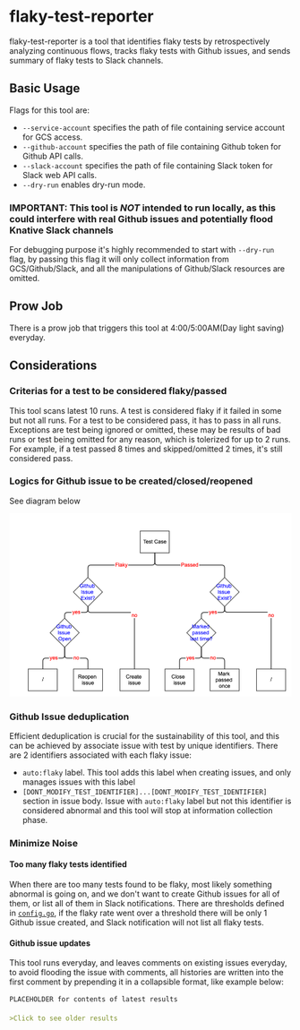 # flaky-test-reporter

flaky-test-reporter is a tool that identifies flaky tests by retrospectively
analyzing continuous flows, tracks flaky tests with Github issues, and sends
summary of flaky tests to Slack channels.

## Basic Usage

Flags for this tool are:

- `--service-account` specifies the path of file containing service account for
  GCS access.
- `--github-account` specifies the path of file containing Github token for
  Github API calls.
- `--slack-account` specifies the path of file containing Slack token for Slack
  web API calls.
- `--dry-run` enables dry-run mode.

### IMPORTANT: This tool is _NOT_ intended to run locally, as this could interfere with real Github issues and potentially flood Knative Slack channels

For debugging purpose it's highly recommended to start with `--dry-run` flag, by
passing this flag it will only collect information from GCS/Github/Slack, and
all the manipulations of Github/Slack resources are omitted.

## Prow Job

There is a prow job that triggers this tool at 4:00/5:00AM(Day light saving)
everyday.

## Considerations

### Criterias for a test to be considered flaky/passed

This tool scans latest 10 runs. A test is considered flaky if it failed in some
but not all runs. For a test to be considered pass, it has to pass in all runs.
Exceptions are test being ignored or omitted, these may be results of bad runs
or test being omitted for any reason, which is tolerized for up to 2 runs. For
example, if a test passed 8 times and skipped/omitted 2 times, it's still
considered pass.

### Logics for Github issue to be created/closed/reopened

See diagram below

![alt text](flowchart.png)

### Github Issue deduplication

Efficient deduplication is crucial for the sustainability of this tool, and this
can be achieved by associate issue with test by unique identifiers. There are 2
identifiers associated with each flaky issue:

- `auto:flaky` label. This tool adds this label when creating issues, and only
  manages issues with this label
- `[DONT_MODIFY_TEST_IDENTIFIER]...[DONT_MODIFY_TEST_IDENTIFIER]` section in
  issue body. Issue with `auto:flaky` label but not this identifier is
  considered abnormal and this tool will stop at information collection phase.

### Minimize Noise

#### Too many flaky tests identified

When there are too many tests found to be flaky, most likely something abnormal
is going on, and we don't want to create Github issues for all of them, or list
all of them in Slack notifications. There are thresholds defined in
[`config.go`](config.go), if the flaky rate went over a threshold there will be
only 1 Github issue created, and Slack notification will not list all flaky
tests.

#### Github issue updates

This tool runs everyday, and leaves comments on existing issues everyday, to
avoid flooding the issue with comments, all histories are written into the first
comment by prepending it in a collapsible format, like example below:

```Markdown
PLACEHOLDER for contents of latest results

>Click to see older results
```
